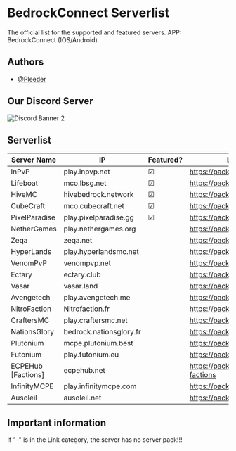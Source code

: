# BedrockConnect Serverlist

The official list for the supported and featured servers. APP: BedrockConnect (IOS/Android)


## Authors

- [@Pleeder](https://www.github.com/davidxdgm)


## Our Discord Server
![Discord Banner 2](https://discordapp.com/api/guilds/880891245306740807/widget.png?style=banner2)


## Serverlist

| Server Name        | IP                      | Featured? | Link (Serverpack) |
|--------------------|-------------------------|-----------|---------------------------------------------|
| InPvP              | play.inpvp.net          | &#9745;   | https://pack.bedrockhub.io/inpvp  
| Lifeboat           | mco.lbsg.net            | &#9745;   | https://pack.bedrockhub.io/lbsg
| HiveMC             | hivebedrock.network     | &#9745;   | https://pack.bedrockhub.io/hivemc
| CubeCraft          | mco.cubecraft.net       | &#9745;   | https://pack.bedrockhub.io/cubecraft
| PixelParadise      | play.pixelparadise.gg   | &#9745;   | https://pack.bedrockhub.io/pixelparadise
| NetherGames        | play.nethergames.org    |           | https://pack.bedrockhub.io/nethergames
| Zeqa               | zeqa.net                |           | https://pack.bedrockhub.io/zeqa
| HyperLands         | play.hyperlandsmc.net   |           | https://pack.bedrockhub.io/hyperlands
| VenomPvP           | venompvp.net            |           | https://pack.bedrockhub.io/venompvp
| Ectary             | ectary.club             |           | https://pack.bedrockhub.io/ectary
| Vasar              | vasar.land              |           | https://pack.bedrockhub.io/vasar
| Avengetech         | play.avengetech.me      |           | https://pack.bedrockhub.io/avengetech
| NitroFaction       | Nitrofaction.fr         |           | https://pack.bedrockhub.io/nitrofaction
| CraftersMC         | play.craftersmc.net     |           | https://pack.bedrockhub.io/craftersmc
| NationsGlory       | bedrock.nationsglory.fr |           | https://pack.bedrockhub.io/NationsGlory
| Plutonium          | mcpe.plutonium.best     |           | https://pack.bedrockhub.io/plutonium
| Futonium           | play.futonium.eu        |           | https://pack.bedrockhub.io/futonium
| ECPEHub [Factions] | ecpehub.net             |           | https://pack.bedrockhub.io/ecpehub-factions
| InfinityMCPE       | play.infinitymcpe.com   |           | https://pack.bedrockhub.io/infinitymcpe
| Ausoleil           | ausoleil.net            |           | https://pack.bedrockhub.io/ausoleil


## Important information

If "-" is in the Link category, the server has no server pack!!!
